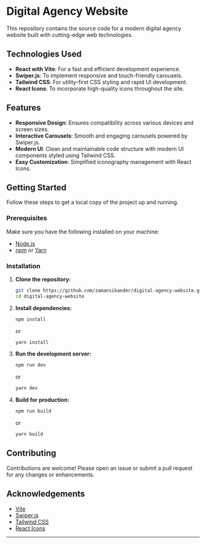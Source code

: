 
# Digital Agency Website

This repository contains the source code for a modern digital agency website built with cutting-edge web technologies.

## Technologies Used

- **React with Vite**: For a fast and efficient development experience.
- **Swiper.js**: To implement responsive and touch-friendly carousels.
- **Tailwind CSS**: For utility-first CSS styling and rapid UI development.
- **React Icons**: To incorporate high-quality icons throughout the site.

## Features

- **Responsive Design**: Ensures compatibility across various devices and screen sizes.
- **Interactive Carousels**: Smooth and engaging carousels powered by Swiper.js.
- **Modern UI**: Clean and maintainable code structure with modern UI components styled using Tailwind CSS.
- **Easy Customization**: Simplified iconography management with React Icons.

## Getting Started

Follow these steps to get a local copy of the project up and running.

### Prerequisites

Make sure you have the following installed on your machine:

- [Node.js](https://nodejs.org/)
- [npm](https://www.npmjs.com/) or [Yarn](https://yarnpkg.com/)

### Installation

1. **Clone the repository:**
   ```bash
   git clone https://github.com/zamansikander/digital-agency-website.git
   cd digital-agency-website
   ```

2. **Install dependencies:**
   ```bash
   npm install
   ```
   or
   ```bash
   yarn install
   ```


3. **Run the development server:**
   ```bash
   npm run dev
   ```
   or
   ```bash
   yarn dev
   ```

4. **Build for production:**
   ```bash
   npm run build
   ```
   or
   ```bash
   yarn build
   ```

## Contributing

Contributions are welcome! Please open an issue or submit a pull request for any changes or enhancements.


## Acknowledgements

- [Vite](https://vitejs.dev/)
- [Swiper.js](https://swiperjs.com/)
- [Tailwind CSS](https://tailwindcss.com/)
- [React Icons](https://react-icons.github.io/react-icons/)

---

